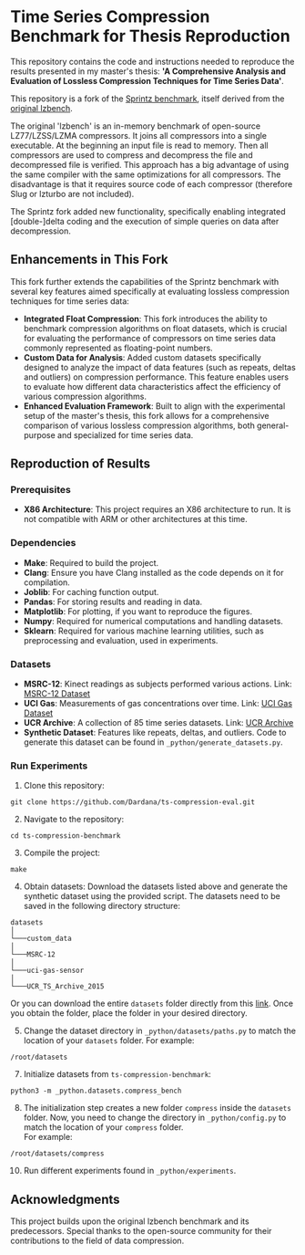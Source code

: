 # Time Series Compression Benchmark for Thesis Reproduction 

This repository contains the code and instructions needed to reproduce the results presented in my master's thesis: **'A Comprehensive Analysis and Evaluation of Lossless Compression Techniques for Time Series Data'**.

This repository is a fork of the [Sprintz benchmark](https://github.com/dblalock/lzbench), itself derived from the [original lzbench](https://github.com/inikep/lzbench). 

The original 'lzbench' is an in-memory benchmark of open-source LZ77/LZSS/LZMA compressors. It joins all compressors into a single executable. At the beginning an input file is read to memory. Then all compressors are used to compress and decompress the file and decompressed file is verified.
This approach has a big advantage of using the same compiler with the same optimizations for all compressors. The disadvantage is that it requires source code of each compressor (therefore Slug or lzturbo are not included).

The Sprintz fork added new functionality, specifically enabling integrated [double-]delta coding and the execution of simple queries on data after decompression.

## Enhancements in This Fork
This fork further extends the capabilities of the Sprintz benchmark with several key features aimed specifically at evaluating lossless compression techniques for time series data:
- **Integrated Float Compression**: This fork introduces the ability to benchmark compression algorithms on float datasets, which is crucial for evaluating the performance of compressors on time series data commonly represented as floating-point numbers.
-  **Custom Data for Analysis**: Added custom datasets specifically designed to analyze the impact of data features (such as repeats, deltas and outliers) on compression performance. This feature enables users to evaluate how different data characteristics affect the efficiency of various compression algorithms.
- **Enhanced Evaluation Framework**: Built to align with the experimental setup of the master's thesis, this fork allows for a comprehensive comparison of various lossless compression algorithms, both general-purpose and specialized for time series data.

## Reproduction of Results

### Prerequisites
- **X86 Architecture**: This project requires an X86 architecture to run. It is not compatible with ARM or other architectures at this time.
  
### Dependencies
- **Make**: Required to build the project.
- **Clang**: Ensure you have Clang installed as the code depends on it for compilation.
- **Joblib**: For caching function output.
- **Pandas**: For storing results and reading in data.
- **Matplotlib**: For plotting, if you want to reproduce the figures.
- **Numpy**: Required for numerical computations and handling datasets.
- **Sklearn**: Required for various machine learning utilities, such as preprocessing and evaluation, used in experiments.

### Datasets
- **MSRC-12**: Kinect readings as subjects performed various actions. Link: [MSRC-12 Dataset](https://www.microsoft.com/en-us/download/details.aspx?id=52283?from=https://research.microsoft.com/en-us/um/cambridge/projects/msrc12/&type=exact)
- **UCI Gas**: Measurements of gas concentrations over time. Link: [UCI Gas Dataset](https://archive.ics.uci.edu/dataset/322/gas+sensor+array+under+dynamic+gas+mixtures)  
- **UCR Archive**: A collection of 85 time series datasets. Link: [UCR Archive](https://www.cs.ucr.edu/~eamonn/time_series_data/)  
- **Synthetic Dataset**: Features like repeats, deltas, and outliers. Code to generate this dataset can be found in `_python/generate_datasets.py`.

### Run Experiments
1. Clone this repository:
```
git clone https://github.com/Dardana/ts-compression-eval.git
``` 
2. Navigate to the repository:
```
cd ts-compression-benchmark
```
3. Compile the project:
```
make
```
4. Obtain datasets: 
Download the datasets listed above and generate the synthetic dataset using the provided script. The datasets need to be saved in the following directory structure:
```
datasets
│  
└───custom_data
│   
└───MSRC-12
│   
└───uci-gas-sensor
│   
└───UCR_TS_Archive_2015
```
Or you can download the entire `datasets` folder directly from this [link](#). 
Once you obtain the folder, place the folder in your desired directory. 

5. Change the dataset directory in `_python/datasets/paths.py` to match the location of your `datasets` folder.
For example: 
```
/root/datasets
```
7. Initialize datasets from `ts-compression-benchmark`:
```
python3 -m _python.datasets.compress_bench
```
8. The initialization step creates a new folder `compress` inside the `datasets` folder. Now, you need to change the directory in `_python/config.py` to match the location of your `compress` folder.  
For example:
```
/root/datasets/compress
```
10. Run different experiments found in `_python/experiments`.

## Acknowledgments

This project builds upon the original lzbench benchmark and its predecessors. Special thanks to the open-source community for their contributions to the field of data compression.
